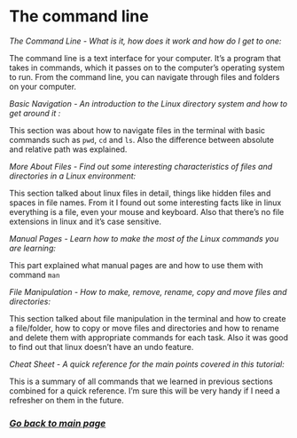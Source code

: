 # The command line

*The Command Line - What is it, how does it work and how do I get to one:*

The command line is a text interface for your computer. It’s a program that takes in commands, which it passes on to the computer’s operating system to run. From the command line, you can navigate through files and folders on your computer.

*Basic Navigation - An introduction to the Linux directory system and how to get around it :*

This section was about how to navigate files in the terminal with basic commands such as `pwd`, `cd` and `ls`. Also the difference between absolute and relative path was explained.

*More About Files - Find out some interesting characteristics of files and directories in a Linux environment:*

This section talked about linux files in detail, things like hidden files and spaces in file names. From it I found out some interesting facts like in linux everything is a file, even your mouse and keyboard. Also that there’s no file extensions in linux and it’s case sensitive.

*Manual Pages - Learn how to make the most of the Linux commands you are learning:*

This part explained what manual pages are and how to use them with command `man`

*File Manipulation - How to make, remove, rename, copy and move files and directories:*

This section talked about file manipulation in the terminal and how to create a file/folder, how to copy or move files and directories and how to rename and delete them with appropriate commands for each task. Also it was good to find out that linux doesn’t have an undo feature.

*Cheat Sheet - A quick reference for the main points covered in this tutorial:*

This is a summary of all commands that we learned in previous sections combined for a quick reference. I’m sure this will be very handy if I need a refresher on them in the future.

### [*Go back to main page*](README.md)
